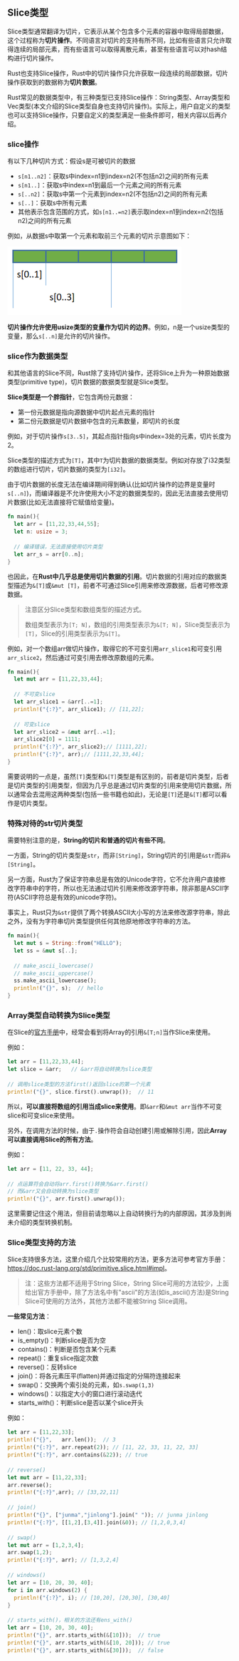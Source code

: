 ## Slice类型

Slice类型通常翻译为切片，它表示从某个包含多个元素的容器中取得局部数据，这个过程称为**切片操作**。不同语言对切片的支持有所不同，比如有些语言只允许取得连续的局部元素，而有些语言可以取得离散元素，甚至有些语言可以对hash结构进行切片操作。

Rust也支持Slice操作，Rust中的切片操作只允许获取一段连续的局部数据，切片操作获取到的数据称为**切片数据**。

Rust常见的数据类型中，有三种类型已支持Slice操作：String类型、Array类型和Vec类型(本文介绍的Slice类型自身也支持切片操作)。实际上，用户自定义的类型也可以支持Slice操作，只要自定义的类型满足一些条件即可，相关内容以后再介绍。

### slice操作

有以下几种切片方式：假设s是可被切片的数据  
- `s[n1..n2]`：获取s中index=n1到index=n2(不包括n2)之间的所有元素  
- `s[n1..]`：获取s中index=n1到最后一个元素之间的所有元素  
- `s[..n2]`：获取s中第一个元素到index=n2(不包括n2)之间的所有元素  
- `s[..]`：获取s中所有元素  
- 其他表示包含范围的方式，如`s[n1..=n2]`表示取index=n1到index=n2(包括n2)之间的所有元素

例如，从数据s中取第一个元素和取前三个元素的切片示意图如下：

![](2020_12_25_1608896426679.png)

**切片操作允许使用usize类型的变量作为切片的边界**。例如，n是一个usize类型的变量，那么`s[..n]`是允许的切片操作。

### slice作为数据类型

和其他语言的Slice不同，Rust除了支持切片操作，还将Slice上升为一种原始数据类型(primitive type)，切片数据的数据类型就是Slice类型。

**Slice类型是一个胖指针**，它包含两份元数据：  

- 第一份元数据是指向源数据中切片起点元素的指针  
- 第二份元数据是切片数据中包含的元素数量，即切片的长度  

例如，对于切片操作`s[3..5]`，其起点指针指向s中index=3处的元素，切片长度为2。

Slice类型的描述方式为`[T]`，其中`T`为切片数据的数据类型。例如对存放了i32类型的数组进行切片，切片数据的类型为`[i32]`。

由于切片数据的长度无法在编译期间得到确认(比如切片操作的边界是变量时`s[..n]`)，而编译器是不允许使用大小不定的数据类型的，因此无法直接去使用切片数据(比如无法直接将它赋值给变量)。

```rust
fn main(){
  let arr = [11,22,33,44,55];
  let n: usize = 3;

  // 编译错误，无法直接使用切片类型
  let arr_s = arr[0..n];
}
```

也因此，在**Rust中几乎总是使用切片数据的引用**。切片数据的引用对应的数据类型描述为`&[T]`或`&mut [T]`，前者不可通过Slice引用来修改源数据，后者可修改源数据。

> 注意区分Slice类型和数组类型的描述方式。
> 
> 数组类型表示为`[T; N]`，数组的引用类型表示为`&[T; N]`，Slice类型表示为`[T]`，Slice的引用类型表示为`&[T]`。

例如，对一个数组arr做切片操作，取得它的不可变引用`arr_slice1`和可变引用`arr_slice2`，然后通过可变引用去修改原数组的元素。

```rust
fn main(){
  let mut arr = [11,22,33,44];

  // 不可变slice
  let arr_slice1 = &arr[..=1];
  println!("{:?}", arr_slice1); // [11,22];

  // 可变slice
  let arr_slice2 = &mut arr[..=1];  
  arr_slice2[0] = 1111;
  println!("{:?}", arr_slice2);// [1111,22];
  println!("{:?}", arr);// [1111,22,33,44];
}
```

需要说明的一点是，虽然`[T]`类型和`&[T]`类型是有区别的，前者是切片类型，后者是切片类型的引用类型，但因为几乎总是通过切片类型的引用来使用切片数据，所以通常会去混用这两种类型(包括一些书籍也如此)，无论是`[T]`还是`&[T]`都可以看作是切片类型。

### 特殊对待的str切片类型

需要特别注意的是，**String的切片和普通的切片有些不同**。

一方面，String的切片类型是`str`，而非`[String]`，String切片的引用是`&str`而非`&[String]`。

另一方面，Rust为了保证字符串总是有效的Unicode字符，它不允许用户直接修改字符串中的字符，所以也无法通过切片引用来修改源字符串，除非那是ASCII字符(ASCII字符总是有效的unicode字符)。

事实上，Rust只为`&str`提供了两个转换ASCII大小写的方法来修改源字符串，除此之外，没有为字符串切片类型提供任何其他原地修改字符串的方法。

```rust
fn main(){
  let mut s = String::from("HELLO");
  let ss = &mut s[..];

  // make_ascii_lowercase()
  // make_ascii_uppercase()
  ss.make_ascii_lowercase();
  println!("{}", s);  // hello
}
```

### Array类型自动转换为Slice类型

在Slice的[官方手册](https://doc.rust-lang.org/std/slice/index.html)中，经常会看到将Array的引用`&[T;n]`当作Slice来使用。

例如：
```rust
let arr = [11,22,33,44];
let slice = &arr;   // &arr将自动转换为slice类型

// 调用slice类型的方法first()返回slice的第一个元素
println!("{}", slice.first().unwrap());  // 11
```

所以，**可以直接将数组的引用当成slice来使用**。即`&arr`和`&mut arr`当作不可变slice和可变slice来使用。

另外，在调用方法的时候，由于`.`操作符会自动创建引用或解除引用，因此**Array可以直接调用Slice的所有方法**。

例如：
```rust
let arr = [11, 22, 33, 44];

// 点运算符会自动将arr.first()转换为&arr.first()
// 而&arr又会自动转换为slice类型
println!("{}", arr.first().unwrap());
```

这里需要记住这个用法，但目前请忽略以上自动转换行为的内部原因，其涉及到尚未介绍的类型转换机制。

### Slice类型支持的方法

Slice支持很多方法，这里介绍几个比较常用的方法，更多方法可参考官方手册：<https://doc.rust-lang.org/std/primitive.slice.html#impl>。

> 注：这些方法都不适用于String Slice，String Slice可用的方法较少，上面给出官方手册中，除了方法名中有"ascii"的方法(如is_ascii()方法)是String Slice可使用的方法外，其他方法都不能被String Slice调用。

**一些常见方法**：  
- len()：取slice元素个数  
- is_empty()：判断slice是否为空  
- contains()：判断是否包含某个元素  
- repeat()：重复slice指定次数  
- reverse()：反转slice  
- join()：将各元素压平(flatten)并通过指定的分隔符连接起来  
- swap()：交换两个索引处的元素，如`s.swap(1,3)`  
- windows()：以指定大小的窗口进行滚动迭代  
- starts_with()：判断slice是否以某个slice开头  

例如：
```rust
let arr = [11,22,33];
println!("{}",   arr.len());  // 3
println!("{:?}", arr.repeat(2)); // [11, 22, 33, 11, 22, 33]
println!("{:?}", arr.contains(&22)); // true

// reverse()
let mut arr = [11,22,33];
arr.reverse();
println!("{:?}",arr); // [33,22,11]

// join()
println!("{}", ["junma","jinlong"].join(" ")); // junma jinlong
println!("{:?}", [[1,2],[3,4]].join(&0)); // [1,2,0,3,4]

// swap()
let mut arr = [1,2,3,4];
arr.swap(1,2);
println!("{:?}", arr); // [1,3,2,4]

// windows()
let arr = [10, 20, 30, 40];
for i in arr.windows(2) {
  println!("{:?}", i); // [10,20], [20,30], [30,40]
}

// starts_with()，相关的方法还有ens_with()
let arr = [10, 20, 30, 40];
println!("{}", arr.starts_with(&[10]));  // true
println!("{}", arr.starts_with(&[10, 20])); // true
println!("{}", arr.starts_with(&[30]));  // false
```

